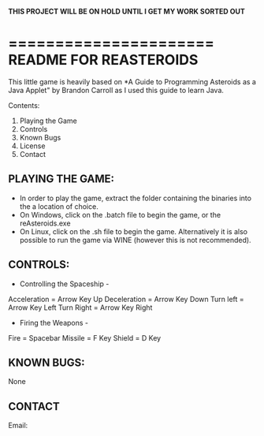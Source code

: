 
**THIS PROJECT WILL BE ON HOLD UNTIL I GET MY WORK SORTED OUT**


======================
README FOR REASTEROIDS
======================
This little game is heavily based on *A Guide to Programming Asteroids as a Java Applet" by Brandon Carroll as I
used this guide to learn Java.

Contents:
1. Playing the Game
2. Controls
3. Known Bugs
4. License
5. Contact


PLAYING THE GAME:
-----------------
  - In order to play the game, extract the folder containing the binaries into the a location of choice.
  - On Windows, click on the .batch file to begin the game, or the reAsteroids.exe
  - On Linux, click on the .sh file to begin the game. Alternatively it is also possible to run the game via WINE (however this is not recommended).


CONTROLS:
---------
  - Controlling the Spaceship - 

Acceleration = Arrow Key Up
Deceleration = Arrow Key Down
Turn left = Arrow Key Left
Turn Right = Arrow Key Right

  - Firing the Weapons - 

Fire = Spacebar
Missile = F Key
Shield = D Key


KNOWN BUGS: 
------------
None


CONTACT
-------
Email:














